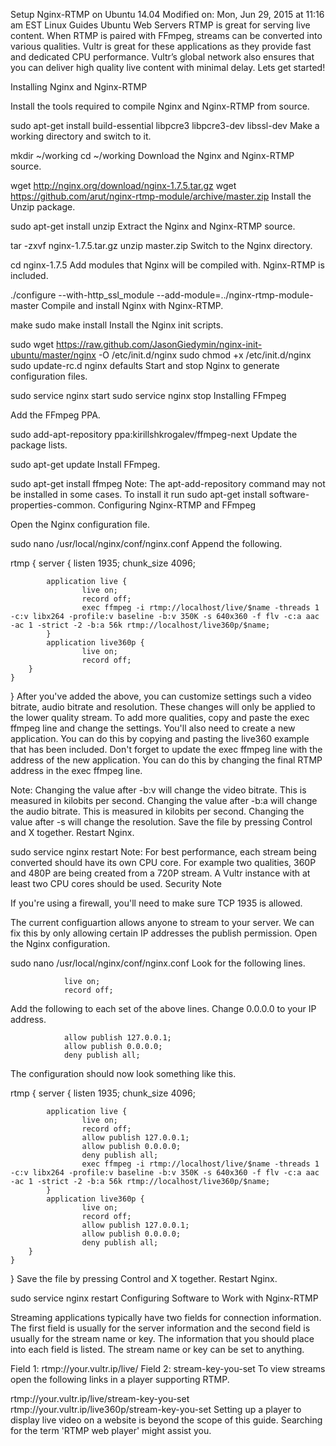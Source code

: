 Setup Nginx-RTMP on Ubuntu 14.04
Modified on: Mon, Jun 29, 2015 at 11:16 am EST
Linux Guides Ubuntu Web Servers
RTMP is great for serving live content. When RTMP is paired with FFmpeg, streams can be converted into various qualities. Vultr is great for these applications as they provide fast and dedicated CPU performance. Vultr’s global network also ensures that you can deliver high quality live content with minimal delay. Lets get started!

Installing Nginx and Nginx-RTMP

Install the tools required to compile Nginx and Nginx-RTMP from source.

sudo apt-get install build-essential libpcre3 libpcre3-dev libssl-dev
Make a working directory and switch to it.

mkdir ~/working
cd ~/working
Download the Nginx and Nginx-RTMP source.

wget http://nginx.org/download/nginx-1.7.5.tar.gz
wget https://github.com/arut/nginx-rtmp-module/archive/master.zip
Install the Unzip package.

sudo apt-get install unzip
Extract the Nginx and Nginx-RTMP source.

tar -zxvf nginx-1.7.5.tar.gz
unzip master.zip
Switch to the Nginx directory.

cd nginx-1.7.5
Add modules that Nginx will be compiled with. Nginx-RTMP is included.

./configure --with-http_ssl_module --add-module=../nginx-rtmp-module-master
Compile and install Nginx with Nginx-RTMP.

make
sudo make install
Install the Nginx init scripts.

sudo wget https://raw.github.com/JasonGiedymin/nginx-init-ubuntu/master/nginx -O /etc/init.d/nginx
sudo chmod +x /etc/init.d/nginx
sudo update-rc.d nginx defaults
Start and stop Nginx to generate configuration files.

sudo service nginx start
sudo service nginx stop
Installing FFmpeg

Add the FFmpeg PPA.

sudo add-apt-repository ppa:kirillshkrogalev/ffmpeg-next
Update the package lists.

sudo apt-get update
Install FFmpeg.

sudo apt-get install ffmpeg
Note: The apt-add-repository command may not be installed in some cases. To install it run sudo apt-get install software-properties-common.
Configuring Nginx-RTMP and FFmpeg

Open the Nginx configuration file.

sudo nano /usr/local/nginx/conf/nginx.conf
Append the following.

rtmp {
    server {
            listen 1935;
            chunk_size 4096;

            application live {
                    live on;
                    record off;
                    exec ffmpeg -i rtmp://localhost/live/$name -threads 1 -c:v libx264 -profile:v baseline -b:v 350K -s 640x360 -f flv -c:a aac -ac 1 -strict -2 -b:a 56k rtmp://localhost/live360p/$name;
            }
            application live360p {
                    live on;
                    record off;
        }
    }
}
After you've added the above, you can customize settings such a video bitrate, audio bitrate and resolution. These changes will only be applied to the lower quality stream. To add more qualities, copy and paste the exec ffmpeg line and change the settings. You'll also need to create a new application. You can do this by copying and pasting the live360 example that has been included. Don't forget to update the exec ffmpeg line with the address of the new application. You can do this by changing the final RTMP address in the exec ffmpeg line.

Note: Changing the value after -b:v will change the video bitrate. This is measured in kilobits per second. Changing the value after -b:a will change the audio bitrate. This is measured in kilobits per second. Changing the value after -s will change the resolution.
Save the file by pressing Control and X together. Restart Nginx.

sudo service nginx restart
Note: For best performance, each stream being converted should have its own CPU core. For example two qualities, 360P and 480P are being created from a 720P stream. A Vultr instance with at least two CPU cores should be used.
Security Note

If you're using a firewall, you'll need to make sure TCP 1935 is allowed.

The current configuartion allows anyone to stream to your server. We can fix this by only allowing certain IP addresses the publish permission. Open the Nginx configuration.

sudo nano /usr/local/nginx/conf/nginx.conf
Look for the following lines.

                live on;
                record off;
Add the following to each set of the above lines. Change 0.0.0.0 to your IP address.

                allow publish 127.0.0.1;
                allow publish 0.0.0.0;
                deny publish all;
The configuration should now look something like this.

rtmp {
    server {
            listen 1935;
            chunk_size 4096;

            application live {
                    live on;
                    record off;
                    allow publish 127.0.0.1;
                    allow publish 0.0.0.0;
                    deny publish all;
                    exec ffmpeg -i rtmp://localhost/live/$name -threads 1 -c:v libx264 -profile:v baseline -b:v 350K -s 640x360 -f flv -c:a aac -ac 1 -strict -2 -b:a 56k rtmp://localhost/live360p/$name;
            }
            application live360p {
                    live on;
                    record off;
                    allow publish 127.0.0.1;
                    allow publish 0.0.0.0;
                    deny publish all;
        }
    }
}
Save the file by pressing Control and X together. Restart Nginx.

sudo service nginx restart
Configuring Software to Work with Nginx-RTMP

Streaming applications typically have two fields for connection information. The first field is usually for the server information and the second field is usually for the stream name or key. The information that you should place into each field is listed. The stream name or key can be set to anything.

Field 1: rtmp://your.vultr.ip/live/
Field 2: stream-key-you-set
To view streams open the following links in a player supporting RTMP.

rtmp://your.vultr.ip/live/stream-key-you-set
rtmp://your.vultr.ip/live360p/stream-key-you-set
Setting up a player to display live video on a website is beyond the scope of this guide. Searching for the term 'RTMP web player' might assist you.


